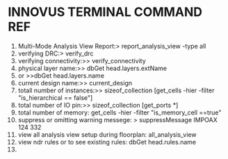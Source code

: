 # INNOVUS TERMINAL COMMAND REF
  1. Multi-Mode Analysis View Report:> report_analysis_view -type all
  2. verifying DRC:> verify_drc
  3. verifying connectivity:>> verify_connectivity
  4. physical layer name:>> dbGet head.layers.extName
  5. or >>dbGet head.layers.name
  6. current design name:>> current_design
  7. totall number of instances:>> sizeof_collection [get_cells -hier -filter "is_hierarchical == false"]
  8. total number of IO pin:>> sizeof_collection [get_ports *]
  9. total number of memory: get_cells -hier -filter "is_memory_cell ==true"
  10. suppress or omitting warning messege: > suppressMessage IMPOAX 124 332
11. view all analysis view setup during floorplan: all_analysis_view
12.  view ndr rules or to see existing rules: dbGet head.rules.name
13.  
